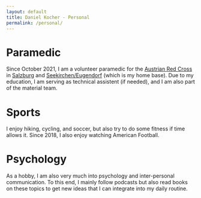 ```yaml
---
layout: default 
title: Daniel Kocher - Personal
permalink: /personal/
---
```


# Paramedic

Since October 2021, I am a volunteer paramedic for the [Austrian Red Cross](https://www.roteskreuz.at/) in [Salzburg](https://www.roteskreuz.at/salzburg/home) and [Seekirchen/Eugendorf](https://www.roteskreuz.at/salzburg/flachgau/seekirchen-eugendorf) (which is my home base).
Due to my education, I am serving as technical assistent (if needed), and I am also part of the material team.

# Sports

I enjoy hiking, cycling, and soccer, but also try to do some fitness if time allows it.
Since 2018, I also enjoy watching American Football.

# Psychology

As a hobby, I am also very much into psychology and inter-personal communication.
To this end, I mainly follow podcasts but also read books on these topics to get new ideas that I can integrate into my daily routine.
